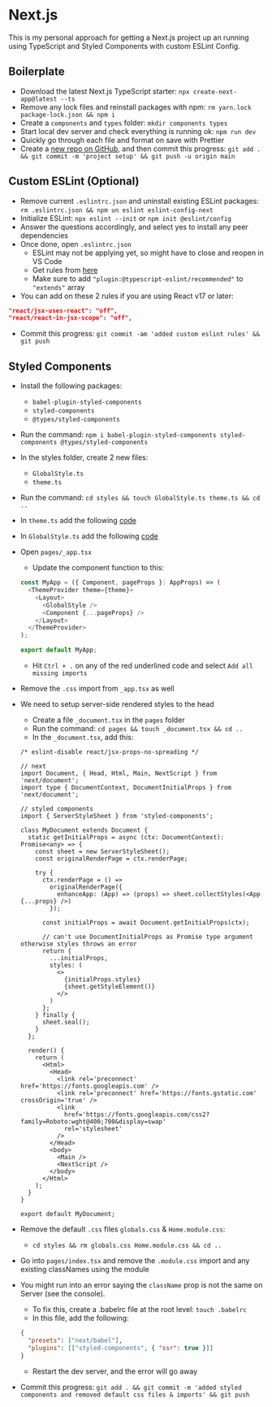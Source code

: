 # Next.js

This is my personal approach for getting a Next.js project up an running using TypeScript and Styled Components with custom ESLint Config.

## Boilerplate

- Download the latest Next.js TypeScript starter: `npx create-next-app@latest --ts`
- Remove any lock files and reinstall packages with npm: `rm yarn.lock package-lock.json && npm i`
- Create a `components` and `types` folder: `mkdir components types`
- Start local dev server and check everything is running ok: `npm run dev`
- Quickly go through each file and format on save with Prettier
- Create a [new repo on GitHub](https://github.com/new), and then commit this progress: `git add . && git commit -m 'project setup' && git push -u origin main`

## Custom ESLint (Optional)

- Remove current `.eslintrc.json` and uninstall existing ESLint packages: `rm .eslintrc.json && npm un eslint eslint-config-next`
- Initialize ESLint: `npx eslint --init` or `npm init @eslint/config`
- Answer the questions accordingly, and select yes to install any peer dependencies
- Once done, open `.eslintrc.json`
  - ESLint may not be applying yet, so might have to close and reopen in VS Code
  - Get rules from [here](https://github.com/andrews1022/eslint-react-quick-setup/tree/main/rules)
  - Make sure to add `"plugin:@typescript-eslint/recommended"` to `"extends"` array
- You can add on these 2 rules if you are using React v17 or later:

```json
"react/jsx-uses-react": "off",
"react/react-in-jsx-scope": "off",
```

- Commit this progress: `git commit -am 'added custom eslint rules' && git push`

## Styled Components

- Install the following packages:
  - `babel-plugin-styled-components`
  - `styled-components`
  - `@types/styled-components`
- Run the command: `npm i babel-plugin-styled-components styled-components @types/styled-components`
- In the styles folder, create 2 new files:
  - `GlobalStyle.ts`
  - `theme.ts`
- Run the command: `cd styles && touch GlobalStyle.ts theme.ts && cd ..`
- In `theme.ts` add the following [code](https://gist.github.com/andrews1022/051e113b6ff46a7252bcac1d3b9045fb)
- In `GlobalStyle.ts` add the following [code](https://gist.github.com/andrews1022/96c86f6aaa1a12d1332317dffff208f8)
- Open `pages/_app.tsx`

  - Update the component function to this:

  ```ts
  const MyApp = ({ Component, pageProps }: AppProps) => (
    <ThemeProvider theme={theme}>
      <Layout>
        <GlobalStyle />
        <Component {...pageProps} />
      </Layout>
    </ThemeProvider>
  );

  export default MyApp;
  ```

  - Hit `Ctrl + .` on any of the red underlined code and select `Add all missing imports`

- Remove the `.css` import from `_app.tsx` as well

- We need to setup server-side rendered styles to the head

  - Create a file `_document.tsx` in the `pages` folder
  - Run the command: `cd pages && touch _document.tsx && cd ..`
  - In the `_document.tsx`, add this:

  ```tsx
  /* eslint-disable react/jsx-props-no-spreading */

  // next
  import Document, { Head, Html, Main, NextScript } from 'next/document';
  import type { DocumentContext, DocumentInitialProps } from 'next/document';

  // styled components
  import { ServerStyleSheet } from 'styled-components';

  class MyDocument extends Document {
    static getInitialProps = async (ctx: DocumentContext): Promise<any> => {
      const sheet = new ServerStyleSheet();
      const originalRenderPage = ctx.renderPage;

      try {
        ctx.renderPage = () =>
          originalRenderPage({
            enhanceApp: (App) => (props) => sheet.collectStyles(<App {...props} />)
          });

        const initialProps = await Document.getInitialProps(ctx);

        // can't use DocumentInitialProps as Promise type argument otherwise styles throws an error
        return {
          ...initialProps,
          styles: (
            <>
              {initialProps.styles}
              {sheet.getStyleElement()}
            </>
          )
        };
      } finally {
        sheet.seal();
      }
    };

    render() {
      return (
        <Html>
          <Head>
            <link rel='preconnect' href='https://fonts.googleapis.com' />
            <link rel='preconnect' href='https://fonts.gstatic.com' crossOrigin='true' />
            <link
              href='https://fonts.googleapis.com/css2?family=Roboto:wght@400;700&display=swap'
              rel='stylesheet'
            />
          </Head>
          <body>
            <Main />
            <NextScript />
          </body>
        </Html>
      );
    }
  }

  export default MyDocument;
  ```

- Remove the default `.css` files `globals.css` & `Home.module.css`:
  - `cd styles && rm globals.css Home.module.css && cd ..`
- Go into `pages/index.tsx` and remove the `.module.css` import and any existing classNames using the module

- You might run into an error saying the `className` prop is not the same on Server (see the console).

  - To fix this, create a .babelrc file at the root level: `touch .babelrc`
  - In this file, add the following:

  ```json
  {
    "presets": ["next/babel"],
    "plugins": [["styled-components", { "ssr": true }]]
  }
  ```

  - Restart the dev server, and the error will go away

- Commit this progress: `git add . && git commit -m 'added styled components and removed default css files & imports' && git push`
